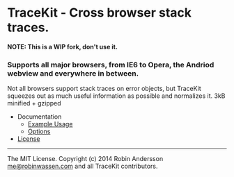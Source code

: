 TraceKit - Cross browser stack traces.
=====================================

**NOTE: This is a WIP fork, don't use it.**

### Supports all major browsers, from IE6 to Opera, the Andriod webview and everywhere in between.

Not all browsers support stack traces on error objects, but TraceKit squeezes out as much useful information as possible and normalizes it. 3kB minified + gzipped

* Documentation
  * [Example Usage](/wiki/Example-usage)
  * [Options](/wiki/Options)
* [License](LICENSE.md) 

-----------------------------

The MIT License. Copyright (c) 2014 Robin Andersson <me@robinwassen.com> and all TraceKit contributors.
